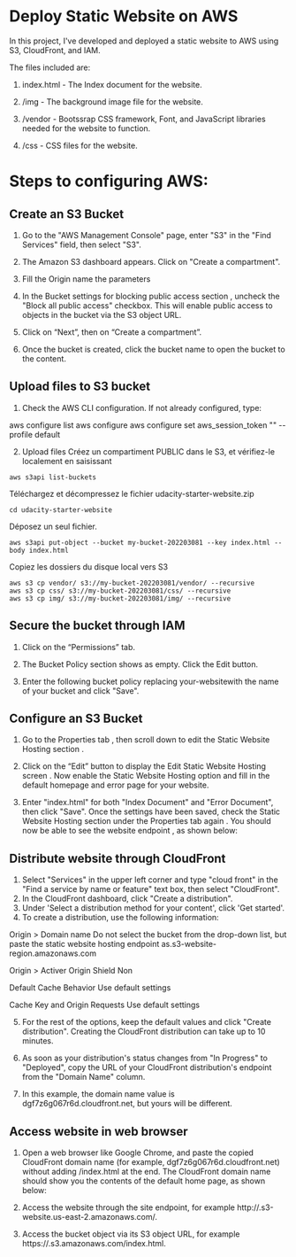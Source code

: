# Deploy Static Website on AWS

In this project, I've developed and deployed a static website to AWS using S3, CloudFront, and IAM.

The files included are: 

1. index.html - The Index document for the website.

2. /img - The background image file for the website.

3. /vendor - Bootssrap CSS framework, Font, and JavaScript libraries needed for the website to function.

4. /css - CSS files for the website.


# Steps to configuring AWS:

## Create an S3 Bucket

1. Go to the "AWS Management Console" page, enter "S3" in the "Find Services" field, then select "S3".

2. The Amazon S3 dashboard appears. Click on "Create a compartment".

3. Fill the Origin name the parameters

4. In the Bucket settings for blocking public access section , uncheck the "Block all public access" checkbox. This will enable public access to objects in the bucket via the S3 object URL.

5. Click on “Next”, then on “Create a compartment”.

6. Once the bucket is created, click the bucket name to open the bucket to the content.

## Upload files to S3 bucket

1. Check the AWS CLI configuration. If not already configured, type:

aws configure list
aws configure
aws configure set aws_session_token "<TOKEN>" --profile default

2. Upload files
Créez un compartiment PUBLIC dans le S3, et vérifiez-le localement en saisissant
```
aws s3api list-buckets
```

Téléchargez et décompressez le fichier udacity-starter-website.zip
```
cd udacity-starter-website
```
Déposez un seul fichier.
```
aws s3api put-object --bucket my-bucket-202203081 --key index.html --body index.html
```
Copiez les dossiers du disque local vers S3
```
aws s3 cp vendor/ s3://my-bucket-202203081/vendor/ --recursive
aws s3 cp css/ s3://my-bucket-202203081/css/ --recursive
aws s3 cp img/ s3://my-bucket-202203081/img/ --recursive
```

## Secure the bucket through IAM

1. Click on the “Permissions” tab.

2. The Bucket Policy section shows as empty. Click the Edit button.

3. Enter the following bucket policy replacing your-websitewith the name of your bucket and click "Save".


## Configure an S3 Bucket
1. Go to the Properties tab , then scroll down to edit the Static Website Hosting section .

2. Click on the “Edit” button to display the Edit Static Website Hosting screen . Now enable the Static Website Hosting option and fill in the default homepage and error page for your website.

3. Enter "index.html" for both "Index Document" and "Error Document", then click "Save". Once the settings have been saved, check the Static Website Hosting section under the Properties tab again . You should now be able to see the website endpoint , as shown below:


## Distribute website through CloudFront

1. Select "Services" in the upper left corner and type "cloud front" in the "Find a service by name or feature" text box, then select "CloudFront".
2. In the CloudFront dashboard, click "Create a distribution".
3. Under 'Select a distribution method for your content', click 'Get started'.
4. To create a distribution, use the following information:

Origin > Domain name	Do not select the bucket from the drop-down list, but paste the static website hosting endpoint as<bucket-name>.s3-website-region.amazonaws.com

Origin > Activer Origin Shield	Non

Default Cache Behavior	Use default settings	

Cache Key and Origin Requests	Use default settings

5. For the rest of the options, keep the default values ​​and click "Create distribution". Creating the CloudFront distribution can take up to 10 minutes.

6. As soon as your distribution's status changes from "In Progress" to "Deployed", copy the URL of your CloudFront distribution's endpoint from the "Domain Name" column.

7. In this example, the domain name value is dgf7z6g067r6d.cloudfront.net, but yours will be different.


## Access website in web browser

1. Open a web browser like Google Chrome, and paste the copied CloudFront domain name (for example, dgf7z6g067r6d.cloudfront.net) without adding /index.html at the end. The CloudFront domain name should show you the contents of the default home page, as shown below:

2. Access the website through the site endpoint, for example http://<bucket-name>.s3-website.us-east-2.amazonaws.com/.

3. Access the bucket object via its S3 object URL, for example https://<bucket-name>.s3.amazonaws.com/index.html. 